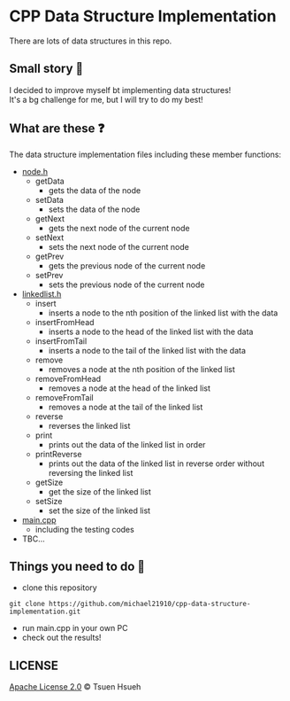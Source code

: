 # CPP Data Structure Implementation
There are lots of data structures in this repo.  
  
## Small story :speech_balloon:
I decided to improve myself bt implementing data structures!  
It's a bg challenge for me, but I will try to do my best!  
  
## What are these :question:
The data structure implementation files including these member functions:
* [node.h](node.h)
    * getData
        * gets the data of the node
    * setData
        * sets the data of the node
    * getNext
        * gets the next node of the current node
    * setNext
        * sets the next node of the current node
    * getPrev
        * gets the previous node of the current node
    * setPrev
        * sets the previous node of the current node
* [linkedlist.h](linkedlist.h)
    * insert
        * inserts a node to the nth position of the linked list with the data
    * insertFromHead
        * inserts a node to the head of the linked list with the data
    * insertFromTail
        * inserts a node to the tail of the linked list with the data
    * remove
        * removes a node at the nth position of the linked list
    * removeFromHead
        * removes a node at the head of the linked list
    * removeFromTail
        * removes a node at the tail of the linked list
    * reverse
        * reverses the linked list
    * print
        * prints out the data of the linked list in order
    * printReverse
        * prints out the data of the linked list in reverse order without reversing the linked list
    * getSize
        * get the size of the linked list
    * setSize
        * set the size of the linked list
* [main.cpp](main.cpp)
    * including the testing codes
* TBC...
  
## Things you need to do :open_book:
* clone this repository
```
git clone https://github.com/michael21910/cpp-data-structure-implementation.git
```
* run main.cpp in your own PC
* check out the results!
    
## LICENSE
[Apache License 2.0](LICENSE) © Tsuen Hsueh
